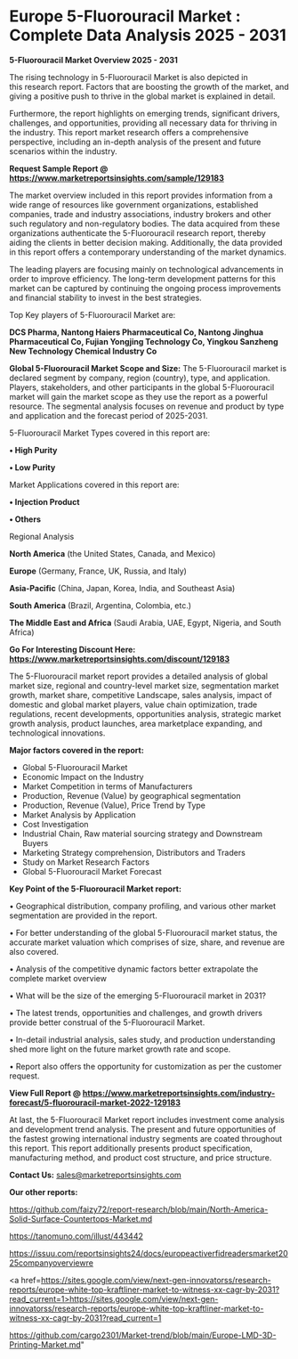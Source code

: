# Europe 5-Fluorouracil Market : Complete Data Analysis 2025 - 2031

<Strong> 5-Fluorouracil Market Overview 2025 - 2031</strong>

The rising technology in 5-Fluorouracil Market is also depicted in this research report. Factors that are boosting the growth of the market, and giving a positive push to thrive in the global market is explained in detail.

Furthermore, the report highlights on emerging trends, significant drivers, challenges, and opportunities, providing all necessary data for thriving in the industry. This report market research offers a comprehensive perspective, including an in-depth analysis of the present and future scenarios within the industry.

<strong>Request Sample Report @ <a href=https://www.marketreportsinsights.com/sample/129183>https://www.marketreportsinsights.com/sample/129183</a></strong>

The market overview included in this report provides information from a wide range of resources like government organizations, established companies, trade and industry associations, industry brokers and other such regulatory and non-regulatory bodies. The data acquired from these organizations authenticate the 5-Fluorouracil research report, thereby aiding the clients in better decision making. Additionally, the data provided in this report offers a contemporary understanding of the market dynamics.

The leading players are focusing mainly on technological advancements in order to improve efficiency. The long-term development patterns for this market can be captured by continuing the ongoing process improvements and financial stability to invest in the best strategies.

Top Key players of 5-Fluorouracil Market are:

<strong>DCS Pharma, Nantong Haiers Pharmaceutical Co, Nantong Jinghua Pharmaceutical Co, Fujian Yongjing Technology Co, Yingkou Sanzheng New Technology Chemical Industry Co</strong>

<strong><b>Global 5-Fluorouracil Market Scope and Size:</b></strong>
The 5-Fluorouracil market is declared segment by company, region (country), type, and application. Players, stakeholders, and other participants in the global 5-Fluorouracil market will gain the market scope as they use the report as a powerful resource. The segmental analysis focuses on revenue and product by type and application and the forecast period of 2025-2031.

5-Fluorouracil Market Types covered in this report are:

<strong>• High Purity

• Low Purity</strong>

Market Applications covered in this report are:

<strong>• Injection Product

• Others</strong> 

Regional Analysis

<strong>North America</strong> (the United States, Canada, and Mexico)

<strong>Europe</strong> (Germany, France, UK, Russia, and Italy)

<strong>Asia-Pacific</strong> (China, Japan, Korea, India, and Southeast Asia)

<strong>South America</strong> (Brazil, Argentina, Colombia, etc.)

<strong>The Middle East and Africa</strong> (Saudi Arabia, UAE, Egypt, Nigeria, and South Africa)

<strong>Go For Interesting Discount Here: <a href=https://www.marketreportsinsights.com/discount/129183>https://www.marketreportsinsights.com/discount/129183</a></strong>

The 5-Fluorouracil market report provides a detailed analysis of global market size, regional and country-level market size, segmentation market growth, market share, competitive Landscape, sales analysis, impact of domestic and global market players, value chain optimization, trade regulations, recent developments, opportunities analysis, strategic market growth analysis, product launches, area marketplace expanding, and technological innovations.

<strong><b>Major factors covered in the report:</b></strong>
<ul>
  <li>Global 5-Fluorouracil Market </li>
  <li>Economic Impact on the Industry</li>
  <li>Market Competition in terms of Manufacturers</li>
  <li>Production, Revenue (Value) by geographical segmentation</li>
  <li>Production, Revenue (Value), Price Trend by Type</li>
  <li>Market Analysis by Application</li>
  <li>Cost Investigation</li>
  <li>Industrial Chain, Raw material sourcing strategy and Downstream Buyers</li>
  <li>Marketing Strategy comprehension, Distributors and Traders</li>
  <li>Study on Market Research Factors</li>
  <li>Global 5-Fluorouracil Market Forecast</li>
</ul>

<strong><b>Key Point of the 5-Fluorouracil Market report:</b></strong>

• Geographical distribution, company profiling, and various other market segmentation are provided in the report.

• For better understanding of the global 5-Fluorouracil market status, the accurate market valuation which comprises of size, share, and revenue are also covered.

• Analysis of the competitive dynamic factors better extrapolate the complete market overview

• What will be the size of the emerging 5-Fluorouracil market in 2031?

• The latest trends, opportunities and challenges, and growth drivers provide better construal of the 5-Fluorouracil Market.

• In-detail industrial analysis, sales study, and production understanding shed more light on the future market growth rate and scope.

• Report also offers the opportunity for customization as per the customer request.

<strong><b>View Full Report @ <a href=https://www.marketreportsinsights.com/industry-forecast/5-fluorouracil-market-2022-129183>https://www.marketreportsinsights.com/industry-forecast/5-fluorouracil-market-2022-129183</a></b></strong>


At last, the 5-Fluorouracil Market report includes investment come analysis and development trend analysis. The present and future opportunities of the fastest growing international industry segments are coated throughout this report. This report additionally presents product specification, manufacturing method, and product cost structure, and price structure.

<strong>Contact Us:</strong>
sales@marketreportsinsights.com

<strong>Our other reports:</strong>

<a href=https://github.com/faizy72/report-research/blob/main/North-America-Solid-Surface-Countertops-Market.md>https://github.com/faizy72/report-research/blob/main/North-America-Solid-Surface-Countertops-Market.md</a>

<a href=https://tanomuno.com/illust/443442>https://tanomuno.com/illust/443442</a>

<a href=https://issuu.com/reportsinsights24/docs/europeactiverfidreadersmarket2025companyoverviewre>https://issuu.com/reportsinsights24/docs/europeactiverfidreadersmarket2025companyoverviewre</a>

<a href=https://sites.google.com/view/next-gen-innovatorss/research-reports/europe-white-top-kraftliner-market-to-witness-xx-cagr-by-2031?read_current=1>https://sites.google.com/view/next-gen-innovatorss/research-reports/europe-white-top-kraftliner-market-to-witness-xx-cagr-by-2031?read_current=1</a>

<a href=https://github.com/cargo2301/Market-trend/blob/main/Europe-LMD-3D-Printing-Market.md>https://github.com/cargo2301/Market-trend/blob/main/Europe-LMD-3D-Printing-Market.md</a>"
